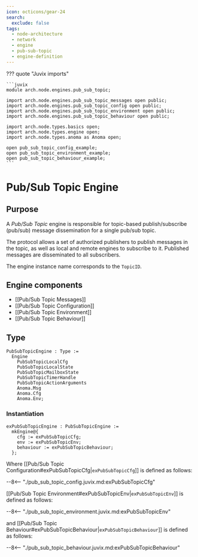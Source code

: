 ```yaml
---
icon: octicons/gear-24
search:
  exclude: false
tags:
  - node-architecture
  - network
  - engine
  - pub-sub-topic
  - engine-definition
---
```


??? quote "Juvix imports"

    ```juvix
    module arch.node.engines.pub_sub_topic;

    import arch.node.engines.pub_sub_topic_messages open public;
    import arch.node.engines.pub_sub_topic_config open public;
    import arch.node.engines.pub_sub_topic_environment open public;
    import arch.node.engines.pub_sub_topic_behaviour open public;

    import arch.node.types.basics open;
    import arch.node.types.engine open;
    import arch.node.types.anoma as Anoma open;

    open pub_sub_topic_config_example;
    open pub_sub_topic_environment_example;
    open pub_sub_topic_behaviour_example;
    ```

# Pub/Sub Topic Engine

## Purpose

A *Pub/Sub Topic* engine is responsible for topic-based publish/subscribe
(pub/sub) message dissemination for a single pub/sub topic.

The protocol allows a set of authorized publishers to publish messages in the
topic, as well as local and remote engines to subscribe to it. Published
messages are disseminated to all subscribers.

The engine instance name corresponds to the `TopicID`.

## Engine components

- [[Pub/Sub Topic Messages]]
- [[Pub/Sub Topic Configuration]]
- [[Pub/Sub Topic Environment]]
- [[Pub/Sub Topic Behaviour]]

## Type

<!-- --8<-- [start:PubSubTopicEngine] -->
```juvix
PubSubTopicEngine : Type :=
  Engine
    PubSubTopicLocalCfg
    PubSubTopicLocalState
    PubSubTopicMailboxState
    PubSubTopicTimerHandle
    PubSubTopicActionArguments
    Anoma.Msg
    Anoma.Cfg
    Anoma.Env;
```
<!-- --8<-- [end:PubSubTopicEngine] -->

### Instantiation

<!-- --8<-- [start:exPubSubTopicEngine] -->
```juvix
exPubSubTopicEngine : PubSubTopicEngine :=
  mkEngine@{
    cfg := exPubSubTopicCfg;
    env := exPubSubTopicEnv;
    behaviour := exPubSubTopicBehaviour;
  };
```
<!-- --8<-- [end:exPubSubTopicEngine] -->

Where [[Pub/Sub Topic Configuration#exPubSubTopicCfg|`exPubSubTopicCfg`]] is defined as follows:

--8<-- "./pub_sub_topic_config.juvix.md:exPubSubTopicCfg"

[[Pub/Sub Topic Environment#exPubSubTopicEnv|`exPubSubTopicEnv`]] is defined as follows:

--8<-- "./pub_sub_topic_environment.juvix.md:exPubSubTopicEnv"

and [[Pub/Sub Topic Behaviour#exPubSubTopicBehaviour|`exPubSubTopicBehaviour`]] is defined as follows:

--8<-- "./pub_sub_topic_behaviour.juvix.md:exPubSubTopicBehaviour"
